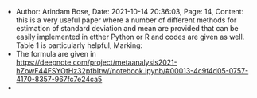 - Author: Arindam Bose,
  Date: 2021-10-14 20:36:03,
  Page: 14,
  Content: this is a very useful paper where a number of different methods for estimation of standard deviation and mean are provided that can be easily implemented in etther Python or R and codes are given as well. Table 1 is particularly helpful,
  Marking:
- The formula are given in https://deepnote.com/project/metaanalysis2021-hZowF44FSYOtHz32pfbItw//notebook.ipynb/#00013-4c9f4d05-0757-4170-8357-967fc7e24ca5
-
